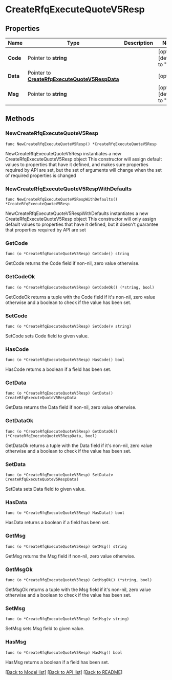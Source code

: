 # CreateRfqExecuteQuoteV5Resp

## Properties

Name | Type | Description | Notes
------------ | ------------- | ------------- | -------------
**Code** | Pointer to **string** |  | [optional] [default to ""]
**Data** | Pointer to [**CreateRfqExecuteQuoteV5RespData**](CreateRfqExecuteQuoteV5RespData.md) |  | [optional] 
**Msg** | Pointer to **string** |  | [optional] [default to ""]

## Methods

### NewCreateRfqExecuteQuoteV5Resp

`func NewCreateRfqExecuteQuoteV5Resp() *CreateRfqExecuteQuoteV5Resp`

NewCreateRfqExecuteQuoteV5Resp instantiates a new CreateRfqExecuteQuoteV5Resp object
This constructor will assign default values to properties that have it defined,
and makes sure properties required by API are set, but the set of arguments
will change when the set of required properties is changed

### NewCreateRfqExecuteQuoteV5RespWithDefaults

`func NewCreateRfqExecuteQuoteV5RespWithDefaults() *CreateRfqExecuteQuoteV5Resp`

NewCreateRfqExecuteQuoteV5RespWithDefaults instantiates a new CreateRfqExecuteQuoteV5Resp object
This constructor will only assign default values to properties that have it defined,
but it doesn't guarantee that properties required by API are set

### GetCode

`func (o *CreateRfqExecuteQuoteV5Resp) GetCode() string`

GetCode returns the Code field if non-nil, zero value otherwise.

### GetCodeOk

`func (o *CreateRfqExecuteQuoteV5Resp) GetCodeOk() (*string, bool)`

GetCodeOk returns a tuple with the Code field if it's non-nil, zero value otherwise
and a boolean to check if the value has been set.

### SetCode

`func (o *CreateRfqExecuteQuoteV5Resp) SetCode(v string)`

SetCode sets Code field to given value.

### HasCode

`func (o *CreateRfqExecuteQuoteV5Resp) HasCode() bool`

HasCode returns a boolean if a field has been set.

### GetData

`func (o *CreateRfqExecuteQuoteV5Resp) GetData() CreateRfqExecuteQuoteV5RespData`

GetData returns the Data field if non-nil, zero value otherwise.

### GetDataOk

`func (o *CreateRfqExecuteQuoteV5Resp) GetDataOk() (*CreateRfqExecuteQuoteV5RespData, bool)`

GetDataOk returns a tuple with the Data field if it's non-nil, zero value otherwise
and a boolean to check if the value has been set.

### SetData

`func (o *CreateRfqExecuteQuoteV5Resp) SetData(v CreateRfqExecuteQuoteV5RespData)`

SetData sets Data field to given value.

### HasData

`func (o *CreateRfqExecuteQuoteV5Resp) HasData() bool`

HasData returns a boolean if a field has been set.

### GetMsg

`func (o *CreateRfqExecuteQuoteV5Resp) GetMsg() string`

GetMsg returns the Msg field if non-nil, zero value otherwise.

### GetMsgOk

`func (o *CreateRfqExecuteQuoteV5Resp) GetMsgOk() (*string, bool)`

GetMsgOk returns a tuple with the Msg field if it's non-nil, zero value otherwise
and a boolean to check if the value has been set.

### SetMsg

`func (o *CreateRfqExecuteQuoteV5Resp) SetMsg(v string)`

SetMsg sets Msg field to given value.

### HasMsg

`func (o *CreateRfqExecuteQuoteV5Resp) HasMsg() bool`

HasMsg returns a boolean if a field has been set.


[[Back to Model list]](../README.md#documentation-for-models) [[Back to API list]](../README.md#documentation-for-api-endpoints) [[Back to README]](../README.md)


